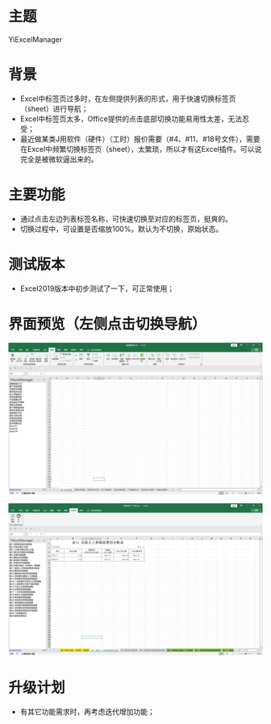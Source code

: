 # 主题
YiExcelManager


# 背景

- Excel中标签页过多时，在左侧提供列表的形式，用于快速切换标签页（sheet）进行导航；
- Excel中标签页太多，Office提供的点击底部切换功能易用性太差，无法忍受；
- 最近做某类J用软件（硬件）（工时）报价需要（#4、#11、#18号文件），需要在Excel中频繁切换标签页（sheet），太繁琐，所以才有这Excel插件。可以说完全是被微软逼出来的。

# 主要功能

- 通过点击左边列表标签名称，可快速切换至对应的标签页，挺爽的。
- 切换过程中，可设置是否缩放100%。默认为不切换，原始状态。
  
# 测试版本
- Excel2019版本中初步测试了一下，可正常使用；

# 界面预览（左侧点击切换导航）
![界面预览](https://github.com/helloyuzz/YiExcelManager/blob/main/screenshot.png?raw=true)

![界面预览](https://github.com/helloyuzz/YiExcelManager/blob/main/screenshot1.png?raw=true)

# 升级计划
- 有其它功能需求时，再考虑迭代增加功能；

